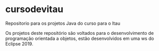 # cursodevitau
Repositorio para os projetos Java do curso para o Itau

Os projetos deste repositório são voltados para o desenvolvimento de programação orientada a objetos, estão desenvolvidos em uma ws do Eclipse 2019.
